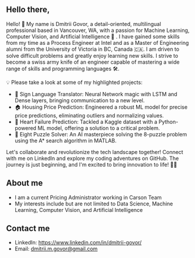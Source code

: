 ## Hello there,

Hello! 👋 My name is Dmitrii Govor, a detail-oriented, multilingual professional based in Vancouver, WA, with a passion for Machine Learning, Computer Vision, and Artificial Intelligence 🚀 . I have gained some skills from my time as a Process Engineer at Intel and as a Master of Engineering alumni from the University of Victoria in BC, Canada 🇨🇦. I am driven to solve difficult problems and greatly enjoy learning new skills. I strive to become a swiss army knife of an engineer capable of mastering a wide range of skills and programming languages 🛠️. 

💡 Please take a look at some of my highlighted projects:
- 🤟 Sign Language Translator: Neural Network magic with LSTM and Dense layers, bringing communication to a new level.
- 🏠 Housing Price Prediction: Engineered a robust ML model for precise price predictions, eliminating outliers and normalizing values.
- 💓 Heart Failure Prediction: Tackled a Kaggle dataset with a Python-powered ML model, offering a solution to a critical problem.
- 🧩 Eight Puzzle Solver: An AI masterpiece solving the 8-puzzle problem using the A* search algorithm in MATLAB.

Let's collaborate and revolutionize the tech landscape together! Connect with me on LinkedIn and explore my coding adventures on GitHub. The journey is just beginning, and I'm excited to bring innovation to life! 🚀✨

## About me

* I am a current Pricing Administrator working in Carson Team
* My interests include but are not limited to Data Science, Machine Learning, Computer Vision, and Artificial Intelligence

## Contact me

* LinkedIn: https://www.linkedin.com/in/dmitrii-govor/
* Email: dmitrii.m.govor@gmail.com

<!---
dgovor/dgovor is a ✨ special ✨ repository because its `README.md` (this file) appears on your GitHub profile.
You can click the Preview link to take a look at your changes.
--->
